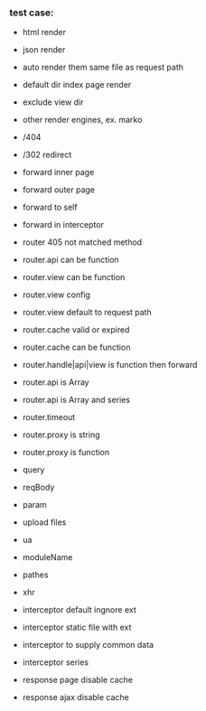 ### test case:

* html render
* json render
* auto render them same file as request path
* default dir index page render
* exclude view dir
* other render engines, ex. marko
* /404
* /302 redirect

* forward inner page
* forward outer page
* forward to self
* forward in interceptor

* router 405 not matched method
* router.api can be function
* router.view can be function
* router.view config
* router.view default to request path
* router.cache valid or expired
* router.cache can be function
* router.handle|api|view is function then forward
* router.api is Array
* router.api is Array and series
* router.timeout
* router.proxy is string
* router.proxy is function

* query
* reqBody
* param
* upload files
* ua
* moduleName
* pathes
* xhr

* interceptor default ingnore ext
* interceptor static file with ext
* interceptor to supply common data
* interceptor series

* response page disable cache
* response ajax disable cache